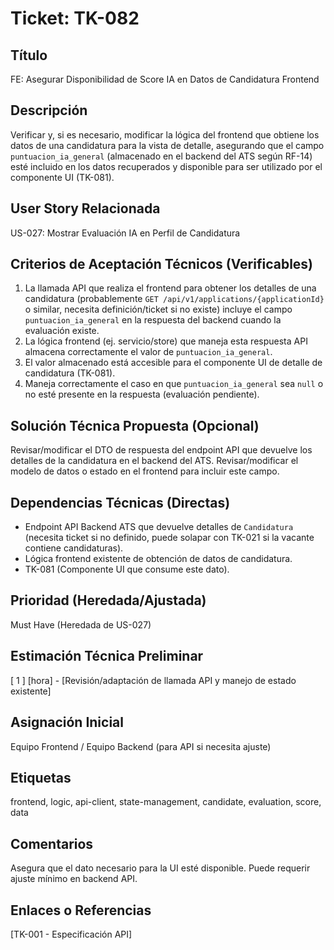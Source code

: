 # Ticket: TK-082

## Título
FE: Asegurar Disponibilidad de Score IA en Datos de Candidatura Frontend

## Descripción
Verificar y, si es necesario, modificar la lógica del frontend que obtiene los datos de una candidatura para la vista de detalle, asegurando que el campo `puntuacion_ia_general` (almacenado en el backend del ATS según RF-14) esté incluido en los datos recuperados y disponible para ser utilizado por el componente UI (TK-081).

## User Story Relacionada
US-027: Mostrar Evaluación IA en Perfil de Candidatura

## Criterios de Aceptación Técnicos (Verificables)
1.  La llamada API que realiza el frontend para obtener los detalles de una candidatura (probablemente `GET /api/v1/applications/{applicationId}` o similar, necesita definición/ticket si no existe) incluye el campo `puntuacion_ia_general` en la respuesta del backend cuando la evaluación existe.
2.  La lógica frontend (ej. servicio/store) que maneja esta respuesta API almacena correctamente el valor de `puntuacion_ia_general`.
3.  El valor almacenado está accesible para el componente UI de detalle de candidatura (TK-081).
4.  Maneja correctamente el caso en que `puntuacion_ia_general` sea `null` o no esté presente en la respuesta (evaluación pendiente).

## Solución Técnica Propuesta (Opcional)
Revisar/modificar el DTO de respuesta del endpoint API que devuelve los detalles de la candidatura en el backend del ATS. Revisar/modificar el modelo de datos o estado en el frontend para incluir este campo.

## Dependencias Técnicas (Directas)
* Endpoint API Backend ATS que devuelve detalles de `Candidatura` (necesita ticket si no definido, puede solapar con TK-021 si la vacante contiene candidaturas).
* Lógica frontend existente de obtención de datos de candidatura.
* TK-081 (Componente UI que consume este dato).

## Prioridad (Heredada/Ajustada)
Must Have (Heredada de US-027)

## Estimación Técnica Preliminar
[ 1 ] [hora] - [Revisión/adaptación de llamada API y manejo de estado existente]

## Asignación Inicial
Equipo Frontend / Equipo Backend (para API si necesita ajuste)

## Etiquetas
frontend, logic, api-client, state-management, candidate, evaluation, score, data

## Comentarios
Asegura que el dato necesario para la UI esté disponible. Puede requerir ajuste mínimo en backend API.

## Enlaces o Referencias
[TK-001 - Especificación API]